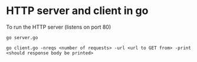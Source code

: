 # HTTP server and client in go

To run the HTTP server (listens on port 80)

```
go server.go 
```

```
go client.go -nreqs <number of requests> -url <url to GET from> -print <should response body be printed>
```